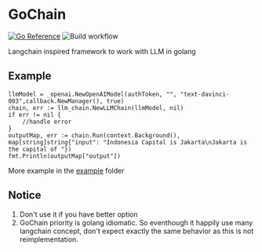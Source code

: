 # GoChain
[![Go Reference](https://pkg.go.dev/badge/github.com/wejick/gochain.svg)](https://pkg.go.dev/github.com/wejick/gochain)
![Build workflow](https://github.com/wejick/gochain/actions/workflows/go.yml/badge.svg)

Langchain inspired framework to work with LLM in golang

## Example
```golang
llmModel = _openai.NewOpenAIModel(authToken, "", "text-davinci-003",callback.NewManager(), true)
chain, err := llm_chain.NewLLMChain(llmModel, nil)
if err != nil {
    //handle error
}
outputMap, err := chain.Run(context.Background(), map[string]string{"input": "Indonesia Capital is Jakarta\nJakarta is the capital of "})
fmt.Println(outputMap["output"])
```
More example in the [example](./example/) folder

## Notice
1. Don't use it if you have better option
1. GoChain priority is golang idiomatic. So eventhough it happily use many langchain concept, don't expect exactly the same behavior as this is not reimplementation.
